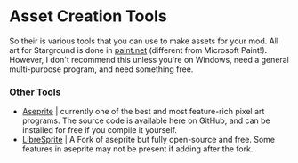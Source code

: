 # Asset Creation Tools
So their is various tools that you can use to make assets for your mod. All art for Starground is done in [paint.net](https://www.getpaint.net/) (different from Microsoft Paint!). However, I don't recommend this unless you're on Windows, need a general multi-purpose program, and need something free.


### Other Tools
* [Aseprite](https://www.aseprite.org/) | currently one of the best and most feature-rich pixel art programs. The source code is available here on GitHub, and can be installed for free if you compile it yourself. 
* [LibreSprite](https://libresprite.github.io) | A Fork of aseprite but fully open-source and free. Some features in aseprite may not be present if adding after the fork.

